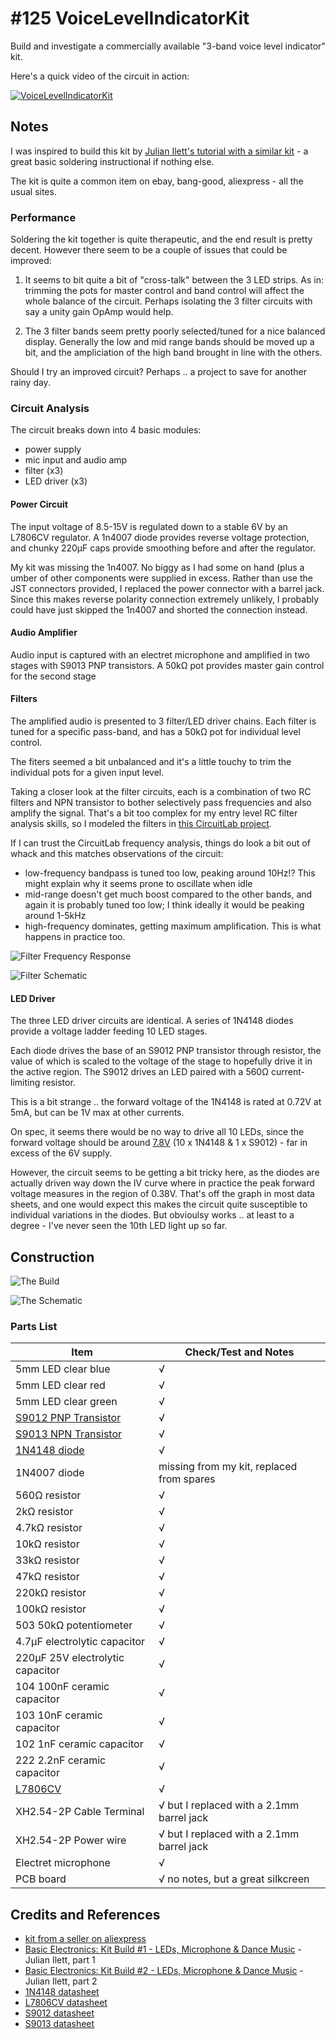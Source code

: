 # #125 VoiceLevelIndicatorKit

Build and investigate a commercially available "3-band voice level indicator" kit.

Here's a quick video of the circuit in action:

[![VoiceLevelIndicatorKit](https://img.youtube.com/vi/6o-kOXPPcac/0.jpg)](https://www.youtube.com/watch?v=6o-kOXPPcac)


## Notes

I was inspired to build this kit by [Julian Ilett's tutorial with a similar kit](https://youtu.be/07xyD7pLdmw) -
a great basic soldering instructional if nothing else.

The kit is quite a common item on ebay, bang-good, aliexpress - all the usual sites.

### Performance

Soldering the kit together is quite therapeutic, and the end result is pretty decent.
However there seem to be a couple of issues that could be improved:

1. It seems to bit quite a bit of "cross-talk" between the 3 LED strips.
As in: trimming the pots for master control and band control will affect the whole balance of the circuit.
Perhaps isolating the 3 filter circuits with say a unity gain OpAmp would help.

2. The 3 filter bands seem pretty poorly selected/tuned for a nice balanced display. Generally the low and mid range bands should be moved up a bit, and the ampliciation of the high band brought in line with the others.

Should I try an improved circuit? Perhaps .. a project to save for another rainy day.

### Circuit Analysis

The circuit breaks down into 4 basic modules:
* power supply
* mic input and audio amp
* filter (x3)
* LED driver (x3)

#### Power Circuit
The input voltage of 8.5-15V is regulated down to a stable 6V by an L7806CV regulator.
A 1n4007 diode provides reverse voltage protection, and chunky 220µF caps provide smoothing before and after the regulator.

My kit was missing the 1n4007. No biggy as I had some on hand (plus a umber of other components were supplied in excess.
Rather than use the JST connectors provided, I replaced the power connector with a barrel jack.
Since this makes reverse polarity connection extremely unlikely, I probably could have just skipped the 1n4007 and shorted the connection instead.

#### Audio Amplifier
Audio input is captured with an electret microphone and amplified in two stages with S9013 PNP transistors.
A 50kΩ pot provides master gain control for the second stage

#### Filters
The amplified audio is presented to 3 filter/LED driver chains.
Each filter is tuned for a specific pass-band, and has a 50kΩ pot for individual level control.

The fiters seemed a bit unbalanced and it's a little touchy to trim the individual pots for a given input level.

Taking a closer look at the filter circuits, each is a combination of two RC filters and NPN transistor
to bother selectively pass frequencies and also amplify the signal. That's a bit too complex
for my entry level RC filter analysis skills, so I modeled the filters in [this CircuitLab project](https://www.circuitlab.com/circuit/m5cfrs/voicelevelindicatorkit-filters/).

If I can trust the CircuitLab frequency analysis, things do look a bit out of whack and this matches observations of the circuit:
* low-frequency bandpass is tuned too low, peaking around 10Hz!? This might explain why it seems prone to oscillate when idle
* mid-range doesn't get much boost compared to the other bands, and again it is probably tuned too low; I think ideally it would be peaking around 1-5kHz
* high-frequency dominates, getting maximum amplification. This is what happens in practice too.

![Filter Frequency Response](./assets/VoiceLevelIndicatorKit_filter_frequency_response.png?raw=true)

![Filter Schematic](./assets/VoiceLevelIndicatorKit_filter_schematic.png?raw=true)

#### LED Driver
The three LED driver circuits are identical.
A series of 1N4148 diodes provide a voltage ladder feeding 10 LED stages.

Each diode drives the base of an S9012 PNP transistor through resistor,
the value of which is scaled to the voltage of the stage to hopefully drive it in the active region.
The S9012 drives an LED paired with a 560Ω current-limiting resistor.

This is a bit strange .. the forward voltage of the 1N4148 is rated at 0.72V at 5mA, but can be 1V max at other currents.

On spec, it seems there would be no way to drive all 10 LEDs, since the forward voltage should be around
[7.8V](https://www.wolframalpha.com/input/?i=10*0.72V%2B0.6V) (10 x 1N4148 & 1 x S9012) - far in excess of the 6V supply.

However, the circuit seems to be getting a bit tricky here, as the diodes are actually driven way down the IV curve
where in practice the peak forward voltage measures in the region of 0.38V.
That's off the graph in most data sheets, and one would expect this makes the circuit quite susceptible to individual variations in the diodes.
But obvioulsy works .. at least to a degree - I've never seen the 10th LED light up so far.

## Construction

![The Build](./assets/VoiceLevelIndicatorKit_build.jpg?raw=true)

![The Schematic](./assets/VoiceLevelIndicatorKit_schematic.jpg?raw=true)

### Parts List

| Item                             | Check/Test and Notes |
|----------------------------------|---|
| 5mm LED clear blue               | √ |
| 5mm LED clear red                | √ |
| 5mm LED clear green              | √ |
| [S9012 PNP Transistor](https://www.futurlec.com/Transistors/S9012.shtml) | √ |
| [S9013 NPN Transistor](https://www.futurlec.com/Transistors/S9013.shtml) | √ |
| [1N4148 diode](https://www.futurlec.com/Diodes/1N4148.shtml) | √ |
| 1N4007 diode                     | missing from my kit, replaced from spares |
| 560Ω resistor                    | √ |
| 2kΩ resistor                     | √ |
| 4.7kΩ resistor                   | √ |
| 10kΩ resistor                    | √ |
| 33kΩ resistor                    | √ |
| 47kΩ resistor                    | √ |
| 220kΩ resistor                   | √ |
| 100kΩ resistor                   | √ |
| 503 50kΩ potentiometer           | √ |
| 4.7µF electrolytic capacitor     | √ |
| 220µF 25V electrolytic capacitor | √ |
| 104 100nF ceramic capacitor      | √ |
| 103 10nF ceramic capacitor       | √ |
| 102 1nF ceramic capacitor        | √ |
| 222 2.2nF ceramic capacitor      | √ |
| [L7806CV](http://www.alldatasheet.com/datasheet-pdf/pdf/22636/STMICROELECTRONICS/L7806CV.html) | √ |
| XH2.54-2P Cable Terminal         | √ but I replaced with a 2.1mm barrel jack |
| XH2.54-2P Power wire             | √ but I replaced with a 2.1mm barrel jack |
| Electret microphone              | √ |
| PCB board                        | √ no notes, but a great silkcreen|


## Credits and References
* [kit from a seller on aliexpress](https://www.aliexpress.com/item/1Pcs-New-9-15V-Voice-Control-Level-Indicating-Voice-Indicator-Module-DIY-Kits/32351752901.html)
* [Basic Electronics: Kit Build #1 - LEDs, Microphone & Dance Music](https://youtu.be/07xyD7pLdmw) - Julian Ilett, part 1
* [Basic Electronics: Kit Build #2 - LEDs, Microphone & Dance Music](https://youtu.be/e6vDDMiYOU4) - Julian Ilett, part 2
* [1N4148 datasheet](https://www.futurlec.com/Diodes/1N4148.shtml)
* [L7806CV datasheet](http://www.alldatasheet.com/datasheet-pdf/pdf/22636/STMICROELECTRONICS/L7806CV.html)
* [S9012 datasheet](https://www.futurlec.com/Transistors/S9012.shtml)
* [S9013 datasheet](https://www.futurlec.com/Transistors/S9013.shtml)
